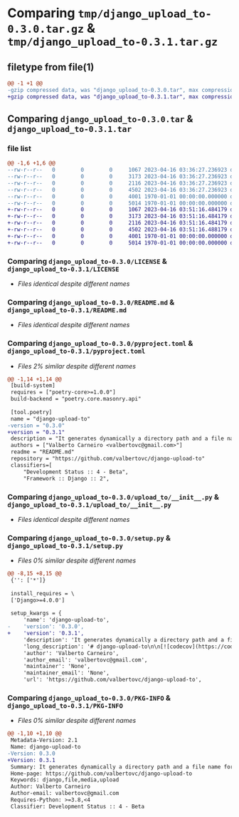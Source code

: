 # Comparing `tmp/django_upload_to-0.3.0.tar.gz` & `tmp/django_upload_to-0.3.1.tar.gz`

## filetype from file(1)

```diff
@@ -1 +1 @@
-gzip compressed data, was "django_upload_to-0.3.0.tar", max compression
+gzip compressed data, was "django_upload_to-0.3.1.tar", max compression
```

## Comparing `django_upload_to-0.3.0.tar` & `django_upload_to-0.3.1.tar`

### file list

```diff
@@ -1,6 +1,6 @@
--rw-r--r--   0        0        0     1067 2023-04-16 03:36:27.236923 django_upload_to-0.3.0/LICENSE
--rw-r--r--   0        0        0     3173 2023-04-16 03:36:27.236923 django_upload_to-0.3.0/README.md
--rw-r--r--   0        0        0     2116 2023-04-16 03:36:27.236923 django_upload_to-0.3.0/pyproject.toml
--rw-r--r--   0        0        0     4502 2023-04-16 03:36:27.236923 django_upload_to-0.3.0/upload_to/__init__.py
--rw-r--r--   0        0        0     4001 1970-01-01 00:00:00.000000 django_upload_to-0.3.0/setup.py
--rw-r--r--   0        0        0     5014 1970-01-01 00:00:00.000000 django_upload_to-0.3.0/PKG-INFO
+-rw-r--r--   0        0        0     1067 2023-04-16 03:51:16.484179 django_upload_to-0.3.1/LICENSE
+-rw-r--r--   0        0        0     3173 2023-04-16 03:51:16.484179 django_upload_to-0.3.1/README.md
+-rw-r--r--   0        0        0     2116 2023-04-16 03:51:16.484179 django_upload_to-0.3.1/pyproject.toml
+-rw-r--r--   0        0        0     4502 2023-04-16 03:51:16.488179 django_upload_to-0.3.1/upload_to/__init__.py
+-rw-r--r--   0        0        0     4001 1970-01-01 00:00:00.000000 django_upload_to-0.3.1/setup.py
+-rw-r--r--   0        0        0     5014 1970-01-01 00:00:00.000000 django_upload_to-0.3.1/PKG-INFO
```

### Comparing `django_upload_to-0.3.0/LICENSE` & `django_upload_to-0.3.1/LICENSE`

 * *Files identical despite different names*

### Comparing `django_upload_to-0.3.0/README.md` & `django_upload_to-0.3.1/README.md`

 * *Files identical despite different names*

### Comparing `django_upload_to-0.3.0/pyproject.toml` & `django_upload_to-0.3.1/pyproject.toml`

 * *Files 2% similar despite different names*

```diff
@@ -1,14 +1,14 @@
 [build-system]
 requires = ["poetry-core>=1.0.0"]
 build-backend = "poetry.core.masonry.api"
 
 [tool.poetry]
 name = "django-upload-to"
-version = "0.3.0"
+version = "0.3.1"
 description = "It generates dynamically a directory path and a file name for Django FileField"
 authors = ["Valberto Carneiro <valbertovc@gmail.com>"]
 readme = "README.md"
 repository = "https://github.com/valbertovc/django-upload-to"
 classifiers=[
     "Development Status :: 4 - Beta",
     "Framework :: Django :: 2",
```

### Comparing `django_upload_to-0.3.0/upload_to/__init__.py` & `django_upload_to-0.3.1/upload_to/__init__.py`

 * *Files identical despite different names*

### Comparing `django_upload_to-0.3.0/setup.py` & `django_upload_to-0.3.1/setup.py`

 * *Files 0% similar despite different names*

```diff
@@ -8,15 +8,15 @@
 {'': ['*']}
 
 install_requires = \
 ['Django>=4.0.0']
 
 setup_kwargs = {
     'name': 'django-upload-to',
-    'version': '0.3.0',
+    'version': '0.3.1',
     'description': 'It generates dynamically a directory path and a file name for Django FileField',
     'long_description': '# django-upload-to\n\n[![codecov](https://codecov.io/github/valbertovc/django-upload-to/branch/main/graph/badge.svg?token=2R5S5GTS0X)](https://codecov.io/github/valbertovc/django-upload-to)\n\nIt generates dynamically a directory path and a secure file name for Django FileField.\n\nMain options:\n- Ready to use generators.\n- Generate secure file name without especial characters.\n- Generate file name using a uuid value.\n- Dynamically generate paths from the model instance.\n- Generate paths using Python datetime formats.\n\n## Get started\nInstall the django-upload-to in your virtual environment\n```bash\n$ pip install django-upload-to\n```\nImport it in your models file and add it as a `upload_to` argument in the `FileField` \n```python\n# my_app/models.py\nfrom upload_to import UploadTo\nfrom django.db import models\n\n\nclass MyModel(models.Model):\n    attachment = models.FileField(upload_to=UploadTo("attachments"))\n```\nThe path and file name generated will be like this:\n```text\n"attachments/the-file-name-uploaded.pdf"\n```\n\n## How to use the ready-to-use classes\n\nConsider the scenario below:\n```python\nimport upload_to\nfrom django.db import models\n\n\nclass MyUser(models.Model):\n    username = models.CharField(...)\n    avatar = models.FileField(upload_to=<generator>)\n\ninstance = MyUser(username=\'user@email.com\')\n```\nReplace the `<generator>` fragment by the generators as showed below:\n#### File in root folder\n```python\n>>> generator = upload_to.UploadTo()\n>>> generator(instance, "file.pdf")\n"file.pdf"\n\n```\n#### Define a folder structure\n```python\n>>> generator = upload_to.UploadTo(prefix=["files", "documents"])\n>>> generator(instance, "file.pdf")\n"files/documents/file.pdf"\n```\n#### Generate a folder name using datetime formats from Python\n```python\n>>> generator = upload_to.UploadTo(prefix=["pictures", "%Y"])\n>>> generator(instance, "file.png")\n"pictures/2023/file.png"\n```\n#### Replace the file name by an hexadecimal uuid value\n```python\n# 4. replace file name by a uuid value\n>>> generator = upload_to.UuidUploadTo()\n>>> generator(instance, "file.pdf")\n"b189dfdf25e640b2ba5c497472c20962.pdf"\n```\n#### Generate the folder path using the instance\'s attributes\n```python\n>>> generator = upload_to.AttrUploadTo(attrs=["username"])\n>>> generator(instance, "file.pdf")\n"useremailcom/file.pdf"\n```\n#### Generate the folder path using the app_label and the model_name from the instance\'s meta options\n```python\n>>> generator = upload_to.ModelUploadTo()\n>>> generator(instance, "file.pdf")\n"my_app/user/file.pdf"\n```\n\n## Customize your upload paths\n\n```python\n# my_app/models.py\nimport upload_to\nfrom django.db import models\n\n\ndef my_upload_generator(instance, filename):\n    filename = upload_to.uuid_filename(filename)\n    path = upload_to.options_from_instance(instance)\n    return upload_to.upload_to(path, filename)\n\nclass MyProfile(models.Model):\n    user = models.OneToOneField(...)\n    avatar = models.FileField(upload_to=my_upload_generator)\n```\n\n## Useful links\n\n1. [Documentation](https://valbertovc.github.io/django-upload-to/)\n2. [Changelog](https://github.com/valbertovc/django-upload-to/releases)\n3. [PyPi Page](https://pypi.org/project/django-upload-to/)',
     'author': 'Valberto Carneiro',
     'author_email': 'valbertovc@gmail.com',
     'maintainer': 'None',
     'maintainer_email': 'None',
     'url': 'https://github.com/valbertovc/django-upload-to',
```

### Comparing `django_upload_to-0.3.0/PKG-INFO` & `django_upload_to-0.3.1/PKG-INFO`

 * *Files 0% similar despite different names*

```diff
@@ -1,10 +1,10 @@
 Metadata-Version: 2.1
 Name: django-upload-to
-Version: 0.3.0
+Version: 0.3.1
 Summary: It generates dynamically a directory path and a file name for Django FileField
 Home-page: https://github.com/valbertovc/django-upload-to
 Keywords: django,file,media,upload
 Author: Valberto Carneiro
 Author-email: valbertovc@gmail.com
 Requires-Python: >=3.8,<4
 Classifier: Development Status :: 4 - Beta
```

